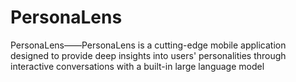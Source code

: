 # PersonaLens
PersonaLens——PersonaLens is a cutting-edge mobile application designed to provide deep insights into users' personalities through interactive conversations with a built-in large language model
